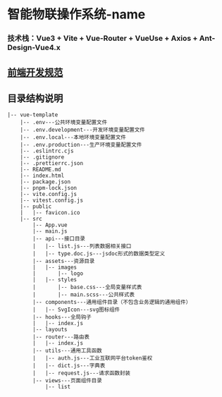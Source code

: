 # 智能物联操作系统-name

### 技术栈：Vue3 + Vite + Vue-Router + VueUse + Axios + Ant-Design-Vue4.x

## [前端开发规范](https://ones.cisdigital.cn/wiki/#/team/SKG3mSQb/space/A8ZckFsc/page/Jj69ks48)

## 目录结构说明

```
|-- vue-template
    |-- .env---公共环境变量配置文件
    |-- .env.development---开发环境变量配置文件
    |-- .env.local---本地环境变量配置文件
    |-- .env.production---生产环境变量配置文件
    |-- .eslintrc.cjs
    |-- .gitignore
    |-- .prettierrc.json
    |-- README.md
    |-- index.html
    |-- package.json
    |-- pnpm-lock.json
    |-- vite.config.js
    |-- vitest.config.js
    |-- public
    |   |-- favicon.ico
    |-- src
        |-- App.vue
        |-- main.js
        |-- api---接口目录
        |   |-- list.js---列表数据相关接口
        |   |-- type.doc.js---jsdoc形式的数据类型定义
        |-- assets---资源目录
        |   |-- images
        |       |-- logo
        |   |-- styles
        |       |-- base.css---全局变量样式表
        |       |-- main.scss---公共样式表
        |-- components---通用组件目录（不包含业务逻辑的通用组件）
        |   |-- SvgIcon---svg图标组件
        |-- hooks---全局钩子
        |   |-- index.js
        |-- layouts
        |-- router---路由表
        |   |-- index.js
        |-- utils---通用工具函数
        |   |-- auth.js---工业互联网平台token鉴权
        |   |-- dict.js---字典表
        |   |-- request.js---请求函数封装
        |-- views---页面组件目录
            |-- list
```
